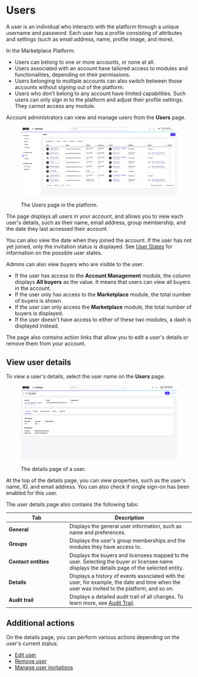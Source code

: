 # Users

A user is an individual who interacts with the platform through a unique username and password. Each user has a profile consisting of attributes and settings (such as email address, name,  profile image, and more).&#x20;

In the Marketplace Platform:

* Users can belong to one or more accounts, or none at all.&#x20;
* Users associated with an account have tailored access to modules and functionalities, depending on their permissions.&#x20;
* Users belonging to multiple accounts can also switch between those accounts without signing out of the platform.
* Users who don't belong to any account have limited capabilities. Such users can only sign in to the platform and adjust their profile settings. They cannot access any module.

Account administrators can view and manage users from the **Users** page.

<div data-with-frame="true"><figure><img src="../../../.gitbook/assets/Users.png" alt=""><figcaption><p>The Users page in the platform.</p></figcaption></figure></div>

The page displays all users in your account, and allows you to view each user's details, such as their name, email address, group membership, and the date they last accessed their account.

You can also view the date when they joined the account. If the user has not yet joined, only the invitation status is displayed. See [User States](user-states.md) for information on the possible user states.

Admins can also view buyers who are visible to the user.

* If the user has access to the **Account Management** module, the column displays **All buyers** as the value. It means that users can view all buyers in the account.&#x20;
* If the user only has access to the **Marketplace** module, the total number of buyers is shown.
* If the user can only access the **Marketplace** module, the total number of buyers is displayed.
* If the user doesn't have access to either of these two modules, a dash is displayed instead.

The page also contains action links that allow you to edit a user's details or remove them from your account.&#x20;

## View user details <a href="#subscription-details" id="subscription-details"></a>

To view a user's details, select the user name on the **Users** page.

<div data-with-frame="true"><figure><img src="../../../.gitbook/assets/settings_user_details_page.png" alt=""><figcaption><p>The details page of a user.</p></figcaption></figure></div>

At the top of the details page, you can view properties, such as the user's name, ID, and email address. You can also check if single sign-on has been enabled for this user.

The user details page also contains the following tabs:

<table><thead><tr><th width="151">Tab</th><th>Description</th></tr></thead><tbody><tr><td><strong>General</strong></td><td>Displays the general user information, such as name and preferences.</td></tr><tr><td><strong>Groups</strong></td><td>Displays the user's group memberships and the modules they have access to.</td></tr><tr><td><strong>Contact entities</strong></td><td>Displays the buyers and licensees mapped to the user. Selecting the buyer or licensee name displays the details page of the selected entity.</td></tr><tr><td><strong>Details</strong> </td><td>Displays a history of events associated with the user, for example, the date and time when the user was invited to the platform, and so on.</td></tr><tr><td><strong>Audit trail</strong></td><td>Displays a detailed audit trail of all changes. To learn more, see <a href="../audit-trail.md">Audit Trail</a>.</td></tr></tbody></table>

## Additional actions

On the details page, you can perform various actions depending on the user's current status:

* [Edit user](edit-users.md)
* [Remove user](remove-user.md)
* [Manage user invitations](manage-user-invitations.md)
